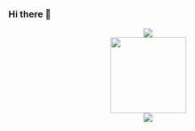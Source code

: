 ### Hi there 👋
<div align="center"> <img src="https://github-readme-stats.vercel.app/api/top-langs/?username=gao-ji-kai&hide_title=true&hide_border=true&layout=compact&langs_count=6&text_color=000&icon_color=fff&bg_color=0,52fa5a,4dfcff,c64dff&theme=graywhite" /> </div>
<div align="center"> <img height="137px" src="https://github-readme-stats.vercel.app/api?username=gao-ji-kai&hide_title=true&hide_border=true&show_icons=trueline_height=21&text_color=000&icon_color=000&bg_color=0,ea6161,ffc64d,fffc4d,52fa5a&theme=graywhite" /> </div>
<div align="center"> <img src="https://metrics.lecoq.io/gao-ji-kai?template=classic&config.timezone=Asia%2FShanghai"> </div>
